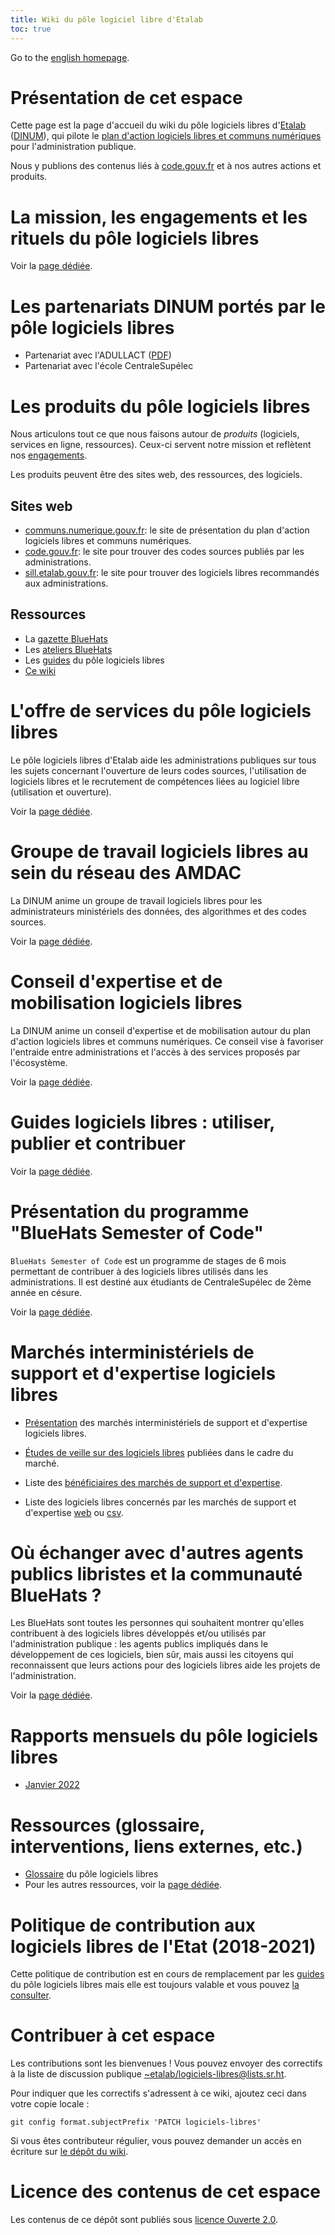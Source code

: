```yaml
---
title: Wiki du pôle logiciel libre d'Etalab
toc: true
---
```


Go to the [english homepage](index.en.md).

# Présentation de cet espace

Cette page est la page d'accueil du wiki du pôle logiciels libres d'[Etalab](https://www.etalab.gouv.fr/) ([DINUM](https://www.numerique.gouv.fr/)), qui pilote le [plan d'action logiciels libres et communs numériques](https://communs.numerique.gouv.fr/plan-action-logiciels-libres-et-communs-numeriques/) pour l'administration publique.

Nous y publions des contenus liés à [code.gouv.fr](https://code.gouv.fr) et à nos autres actions et produits.

# La mission, les engagements et les rituels du pôle logiciels libres

Voir la [page dédiée](pole-logiciels-libres-mission-engagements-rituels.md).

# Les partenariats DINUM portés par le pôle logiciels libres

- Partenariat avec l'ADULLACT ([PDF](docs/Convention_Adullact-Dinum-2022.pdf))
- Partenariat avec l'école CentraleSupélec

# Les produits du pôle logiciels libres

Nous articulons tout ce que nous faisons autour de *produits* (logiciels, services en ligne, ressources).  Ceux-ci servent notre mission et reflètent nos [engagements](pole-logiciels-libres-mission-engagements-rituels.md#engagements).

Les produits peuvent être des sites web, des ressources, des logiciels.

## Sites web

- [communs.numerique.gouv.fr](https://communs.numerique.gouv.fr): le site de présentation du plan d'action logiciels libres et communs numériques.
- [code.gouv.fr](https://code.gouv.fr): le site pour trouver des codes sources publiés par les administrations.
- [sill.etalab.gouv.fr](https://sill.etalab.gouv.fr): le site pour trouver des logiciels libres recommandés aux administrations.

## Ressources

- La [gazette BlueHats](https://communs.numerique.gouv.fr/gazette/)
- Les [ateliers BlueHats](https://communs.numerique.gouv.fr/bluehats/ateliers/)
- Les [guides](guides.md) du pôle logiciels libres
- [Ce wiki](https://man.sr.ht/~etalab/logiciels-libres/)

# L'offre de services du pôle logiciels libres

Le pôle logiciels libres d'Etalab aide les administrations publiques
sur tous les sujets concernant l'ouverture de leurs codes sources,
l'utilisation de logiciels libres et le recrutement de compétences
liées au logiciel libre (utilisation et ouverture).

Voir la [page dédiée](offre-de-services.md).

# Groupe de travail logiciels libres au sein du réseau des AMDAC

La DINUM anime un groupe de travail logiciels libres pour les administrateurs ministériels des données, des algorithmes et des codes sources.

Voir la [page dédiée](gtt-ll-amdac.md).

# Conseil d'expertise et de mobilisation logiciels libres

La DINUM anime un conseil d'expertise et de mobilisation autour du plan d'action logiciels libres et communs numériques.  Ce conseil vise à favoriser l'entraide entre administrations et l'accès à des services proposés par l'écosystème.

Voir la [page dédiée](conseil-logiciels-libres.md).

# Guides logiciels libres : utiliser, publier et contribuer

Voir la [page dédiée](guides.md).

# Présentation du programme "BlueHats Semester of Code"

`BlueHats Semester of Code` est un programme de stages de 6 mois permettant de contribuer à des logiciels libres utilisés dans les administrations.  Il est destiné aux étudiants de CentraleSupélec de 2ème année en césure.

Voir la [page dédiée](bluehats-semester-of-code.md).

# Marchés interministériels de support et d'expertise logiciels libres

- [Présentation](https://communs.numerique.gouv.fr/utiliser/marches-interministeriels-support-expertise-logiciels-libres/) des marchés interministériels de support et d'expertise logiciels libres.

- [Études de veille sur des logiciels libres](https://gitlab.adullact.net/marche-sll/etudes-de-veille/) publiées dans le cadre du marché.

- Liste des [bénéficiaires des marchés de support et d'expertise](marches-logiciels-libres.md).

- Liste des logiciels libres concernés par les marchés de support et d'expertise [web](marches-logiciels-libres-liste-logiciels.md) ou [csv](https://git.sr.ht/~etalab/logiciels-libres/blob/master/marches-logiciels-libres-liste-logiciels.csv).

# Où échanger avec d'autres agents publics libristes et la communauté BlueHats ?

Les BlueHats sont toutes les personnes qui souhaitent montrer qu'elles contribuent à des logiciels libres développés et/ou utilisés par l'administration publique : les agents publics impliqués dans le développement de ces logiciels, bien sûr, mais aussi les citoyens qui reconnaissent que leurs actions pour des logiciels libres aide les projets de l'administration.

Voir la [page dédiée](espaces-communication-bluehats.md).

# Rapports mensuels du pôle logiciels libres

- [Janvier 2022](2022/rapport-janvier.md)

# Ressources (glossaire, interventions, liens externes, etc.)

- [Glossaire](glossary.fr.md) du pôle logiciels libres
- Pour les autres ressources, voir la [page dédiée](ressources.md).

# Politique de contribution aux logiciels libres de l'Etat (2018-2021)

Cette politique de contribution est en cours de remplacement par les [guides](guides.md) du pôle logiciels libres mais elle est toujours valable et vous pouvez [la consulter](pocos/index.md).

<!-- # Projets auxquels contribue le pôle logiciels libres -->

# Contribuer à cet espace

Les contributions sont les bienvenues !  Vous pouvez envoyer des correctifs à la liste de discussion publique [~etalab/logiciels-libres@lists.sr.ht](mailto:~etalab/logiciels-libres@lists.sr.ht).

Pour indiquer que les correctifs s'adressent à ce wiki, ajoutez ceci dans votre copie locale :

`git config format.subjectPrefix 'PATCH logiciels-libres'`

Si vous êtes contributeur régulier, vous pouvez demander un accès en écriture sur [le dépôt du wiki](https://git.sr.ht/~etalab/logiciels-libres).

# Licence des contenus de cet espace

Les contenus de ce dépôt sont publiés sous [licence Ouverte 2.0](LICENSE.md).

